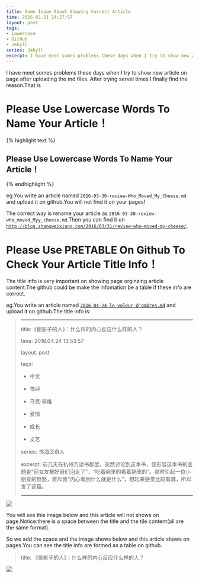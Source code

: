 ```yaml
---
title: Some Issue About Showing Correct Article
time: 2016.03.31 14:27:57
layout: post
tags:
- Lowercase
- GitHub
- Jekyll
series: Jekyll
excerpt: I have meet somes problems these days when I try to show new article on page after uploading the md files. After trying servel times I finally find the reason.
---
```


I have meet somes problems these days when I try to show new article on page after uploading the md files. After trying servel times I finally find the reason.That is

# Please Use Lowercase Words To Name Your Article！

{% highlight text %}
## Please Use Lowercase Words To Name Your Article！
{% endhighlight %}


eg.You write an article named `2016-03-30-review-Who_Moved_My_Cheese.md` and upload it on github.You will not find it on your pages!

The correct way is rename your article as `2016-03-30-review-who_moved_Myy_cheese.md`.Then you can find it on [`http://blog.zhangweixiang.com/2016/03/31/review-who-moved-my-cheese/`](http://blog.zhangweixiang.com/2016/03/31/review-who-moved-my-cheese/).

# Please Use PRETABLE On Github To Check Your Article Title Info！

The title info is very important on showing page orginzing article content.The github could be make the infomation be a table if these info are correct.

eg.You write an article named [`2016-04-24-le-voleur-d'ombres.md`](https://github.com/zwxscience/myblog/edit/gh-pages/_posts/2016-04-24-le-voleur-d'ombres.md) and upload it on github.The title info is:

> 
> ---
> 
> title:《偷影子的人》：什么样的内心反应什么样的人？
> 
> time: 2016.04.24 13:53:57
> 
> layout: post
> 
> tags:
> 
> - 中文
> 
> - 书评
> 
> - 马克·李维 
> 
> - 爱情
> 
> - 成长
> 
> - 文艺 
> 
> series: 书海泛舟人
> 
> excerpt: 前几天在杭州万读书群里，突然讨论到这本书，我形容这本书的主题是“前女友被好哥们泡走了”，“吃着碗里的看着锅里的”。顿时引起一位小朋友的愤怒，直斥我“内心看到什么就是什么”，想起来感觉比较有趣，所以发了这篇。
> 
> ---

<img src="{{ site.loadingImg }}" style="max-width: 400px; max-height: 400px;" data-src="http://blog.zhangweixiang.com/img/post/2016-03-31-some-issue-about-showing-correct-article/incorrect.jpg" />

You will see this image below and this article will not shows on page.Notice:there is a space between the title and the tile content(all are the same format).

So we add the space and the image shows below and this article shows on pages.You can see the title info are formed as a table on github.

> title: 《偷影子的人》：什么样的内心反应什么样的人？

<img src="{{ site.loadingImg }}" style="max-width: 400px; max-height: 400px;" data-src="http://blog.zhangweixiang.com/img/post/2016-03-31-some-issue-about-showing-correct-article/correct.jpg" />
 
